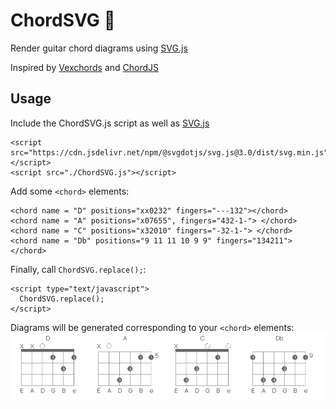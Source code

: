 # ChordSVG 🎸

Render guitar chord diagrams using [SVG.js](https://svgjs.com/)

Inspired by [Vexchords](https://github.com/0xfe/vexchords) and [ChordJS](https://github.com/acspike/ChordJS)


## Usage


Include the ChordSVG.js script as well as [SVG.js](https://svgjs.com/)

```
<script src="https://cdn.jsdelivr.net/npm/@svgdotjs/svg.js@3.0/dist/svg.min.js"></script>
<script src="./ChordSVG.js"></script>
```


Add some `<chord>` elements:

```
<chord name = "D" positions="xx0232" fingers="---132"></chord>
<chord name = "A" positions="x07655", fingers="432-1-"> </chord>
<chord name = "C" positions="x32010" fingers="-32-1-"> </chord>
<chord name = "Db" positions="9 11 11 10 9 9" fingers="134211"> </chord>
```


Finally, call `ChordSVG.replace();`:

```
<script type="text/javascript">
  ChordSVG.replace();
</script>
```

Diagrams will be generated corresponding to your `<chord>` elements:
![image of chord diagrams](https://raw.githubusercontent.com/mwcm/ChordSVG/master/diagrams.png)
